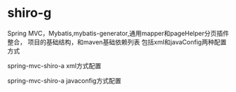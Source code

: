# shiro-g
Spring MVC，Mybatis,mybatis-generator,通用mapper和pageHelper分页插件整合，
项目的基础结构，和maven基础依赖列表
包括xml和javaConfig两种配置方式

spring-mvc-shiro-a xml方式配置

spring-mvc-shiro-a javaconfig方式配置